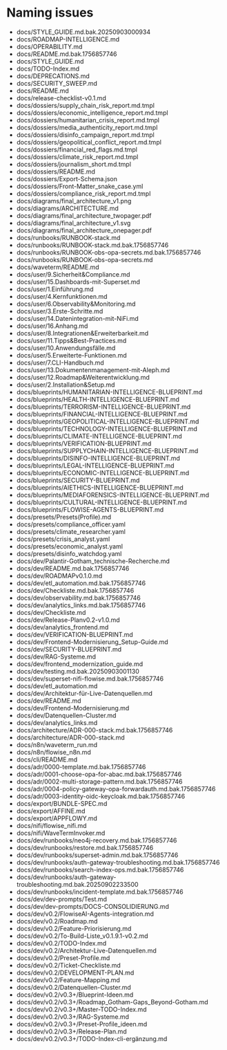 # Naming issues


- docs/STYLE_GUIDE.md.bak.20250903000934
- docs/ROADMAP-INTELLIGENCE.md
- docs/OPERABILITY.md
- docs/README.md.bak.1756857746
- docs/STYLE_GUIDE.md
- docs/TODO-Index.md
- docs/DEPRECATIONS.md
- docs/SECURITY_SWEEP.md
- docs/README.md
- docs/release-checklist-v0.1.md
- docs/dossiers/supply_chain_risk_report.md.tmpl
- docs/dossiers/economic_intelligence_report.md.tmpl
- docs/dossiers/humanitarian_crisis_report.md.tmpl
- docs/dossiers/media_authenticity_report.md.tmpl
- docs/dossiers/disinfo_campaign_report.md.tmpl
- docs/dossiers/geopolitical_conflict_report.md.tmpl
- docs/dossiers/financial_red_flags.md.tmpl
- docs/dossiers/climate_risk_report.md.tmpl
- docs/dossiers/journalism_short.md.tmpl
- docs/dossiers/README.md
- docs/dossiers/Export-Schema.json
- docs/dossiers/Front-Matter_snake_case.yml
- docs/dossiers/compliance_risk_report.md.tmpl
- docs/diagrams/final_architecture_v1.png
- docs/diagrams/ARCHITECTURE.md
- docs/diagrams/final_architecture_twopager.pdf
- docs/diagrams/final_architecture_v1.svg
- docs/diagrams/final_architecture_onepager.pdf
- docs/runbooks/RUNBOOK-stack.md
- docs/runbooks/RUNBOOK-stack.md.bak.1756857746
- docs/runbooks/RUNBOOK-obs-opa-secrets.md.bak.1756857746
- docs/runbooks/RUNBOOK-obs-opa-secrets.md
- docs/waveterm/README.md
- docs/user/9.Sicherheit&Compliance.md
- docs/user/15.Dashboards-mit-Superset.md
- docs/user/1.Einführung.md
- docs/user/4.Kernfunktionen.md
- docs/user/6.Observability&Monitoring.md
- docs/user/3.Erste-Schritte.md
- docs/user/14.Datenintegration-mit-NiFi.md
- docs/user/16.Anhang.md
- docs/user/8.Integrationen&Erweiterbarkeit.md
- docs/user/11.Tipps&Best-Practices.md
- docs/user/10.Anwendungsfälle.md
- docs/user/5.Erweiterte-Funktionen.md
- docs/user/7.CLI-Handbuch.md
- docs/user/13.Dokumentenmanagement-mit-Aleph.md
- docs/user/12.Roadmap&Weiterentwicklung.md
- docs/user/2.Installation&Setup.md
- docs/blueprints/HUMANITARIAN-INTELLIGENCE-BLUEPRINT.md
- docs/blueprints/HEALTH-INTELLIGENCE-BLUEPRINT.md
- docs/blueprints/TERRORISM-INTELLIGENCE-BLUEPRINT.md
- docs/blueprints/FINANCIAL-INTELLIGENCE-BLUEPRINT.md
- docs/blueprints/GEOPOLITICAL-INTELLIGENCE-BLUEPRINT.md
- docs/blueprints/TECHNOLOGY-INTELLIGENCE-BLUEPRINT.md
- docs/blueprints/CLIMATE-INTELLIGENCE-BLUEPRINT.md
- docs/blueprints/VERIFICATION-BLUEPRINT.md
- docs/blueprints/SUPPLYCHAIN-INTELLIGENCE-BLUEPRINT.md
- docs/blueprints/DISINFO-INTELLIGENCE-BLUEPRINT.md
- docs/blueprints/LEGAL-INTELLIGENCE-BLUEPRINT.md
- docs/blueprints/ECONOMIC-INTELLIGENCE-BLUEPRINT.md
- docs/blueprints/SECURITY-BLUEPRINT.md
- docs/blueprints/AIETHICS-INTELLIGENCE-BLUEPRINT.md
- docs/blueprints/MEDIAFORENSICS-INTELLIGENCE-BLUEPRINT.md
- docs/blueprints/CULTURAL-INTELLIGENCE-BLUEPRINT.md
- docs/blueprints/FLOWISE-AGENTS-BLUEPRINT.md
- docs/presets/Presets(Profile).md
- docs/presets/compliance_officer.yaml
- docs/presets/climate_researcher.yaml
- docs/presets/crisis_analyst.yaml
- docs/presets/economic_analyst.yaml
- docs/presets/disinfo_watchdog.yaml
- docs/dev/Palantir-Gotham_technische-Recherche.md
- docs/dev/README.md.bak.1756857746
- docs/dev/ROADMAPv0.1.0.md
- docs/dev/etl_automation.md.bak.1756857746
- docs/dev/Checkliste.md.bak.1756857746
- docs/dev/observability.md.bak.1756857746
- docs/dev/analytics_links.md.bak.1756857746
- docs/dev/Checkliste.md
- docs/dev/Release-Planv0.2-v1.0.md
- docs/dev/analytics_frontend.md
- docs/dev/VERIFICATION-BLUEPRINT.md
- docs/dev/Frontend-Modernisierung_Setup-Guide.md
- docs/dev/SECURITY-BLUEPRINT.md
- docs/dev/RAG-Systeme.md
- docs/dev/frontend_modernization_guide.md
- docs/dev/testing.md.bak.20250903001130
- docs/dev/superset-nifi-flowise.md.bak.1756857746
- docs/dev/etl_automation.md
- docs/dev/Architektur-für-Live-Datenquellen.md
- docs/dev/README.md
- docs/dev/Frontend-Modernisierung.md
- docs/dev/Datenquellen-Cluster.md
- docs/dev/analytics_links.md
- docs/architecture/ADR-000-stack.md.bak.1756857746
- docs/architecture/ADR-000-stack.md
- docs/n8n/waveterm_run.md
- docs/n8n/flowise_n8n.md
- docs/cli/README.md
- docs/adr/0000-template.md.bak.1756857746
- docs/adr/0001-choose-opa-for-abac.md.bak.1756857746
- docs/adr/0002-multi-storage-pattern.md.bak.1756857746
- docs/adr/0004-policy-gateway-opa-forwardauth.md.bak.1756857746
- docs/adr/0003-identity-oidc-keycloak.md.bak.1756857746
- docs/export/BUNDLE-SPEC.md
- docs/export/AFFINE.md
- docs/export/APPFLOWY.md
- docs/nifi/flowise_nifi.md
- docs/nifi/WaveTermInvoker.md
- docs/dev/runbooks/neo4j-recovery.md.bak.1756857746
- docs/dev/runbooks/restore.md.bak.1756857746
- docs/dev/runbooks/superset-admin.md.bak.1756857746
- docs/dev/runbooks/auth-gateway-troubleshooting.md.bak.1756857746
- docs/dev/runbooks/search-index-ops.md.bak.1756857746
- docs/dev/runbooks/auth-gateway-troubleshooting.md.bak.20250902233500
- docs/dev/runbooks/incident-template.md.bak.1756857746
- docs/dev/dev-prompts/Test.md
- docs/dev/dev-prompts/DOCS-CONSOLIDIERUNG.md
- docs/dev/v0.2/FlowiseAI-Agents-integration.md
- docs/dev/v0.2/Roadmap.md
- docs/dev/v0.2/Feature-Priorisierung.md
- docs/dev/v0.2/To-Build-Liste_v0.1.9.1-v0.2.md
- docs/dev/v0.2/TODO-Index.md
- docs/dev/v0.2/Architektur-Live-Datenquellen.md
- docs/dev/v0.2/Preset-Profile.md
- docs/dev/v0.2/Ticket-Checkliste.md
- docs/dev/v0.2/DEVELOPMENT-PLAN.md
- docs/dev/v0.2/Feature-Mapping.md
- docs/dev/v0.2/Datenquellen-Cluster.md
- docs/dev/v0.2/v0.3+/Blueprint-Ideen.md
- docs/dev/v0.2/v0.3+/Roadmap_Gotham-Gaps_Beyond-Gotham.md
- docs/dev/v0.2/v0.3+/Master-TODO-Index.md
- docs/dev/v0.2/v0.3+/RAG-Systeme.md
- docs/dev/v0.2/v0.3+/Preset-Profile_ideen.md
- docs/dev/v0.2/v0.3+/Release-Plan.md
- docs/dev/v0.2/v0.3+/TODO-Index-cli-ergänzung.md
